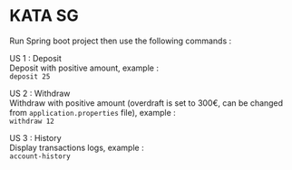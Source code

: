 # KATA SG

Run Spring boot project then use the following commands :

US 1 : Deposit\
Deposit with positive amount, example :\
`deposit 25`

US 2 : Withdraw\
Withdraw with positive amount (overdraft is set to 300€, can be changed from `application.properties` file), example :\
`withdraw 12`

US 3 : History\
Display transactions logs, example :\
`account-history`
